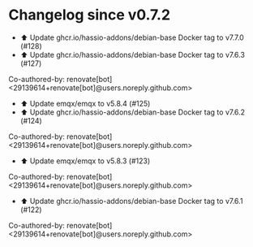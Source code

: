 # Changelog since v0.7.2
- ⬆️ Update ghcr.io/hassio-addons/debian-base Docker tag to v7.7.0 (#128) 
- ⬆️ Update ghcr.io/hassio-addons/debian-base Docker tag to v7.6.3 (#127)

Co-authored-by: renovate[bot] <29139614+renovate[bot]@users.noreply.github.com> 
- ⬆️ Update emqx/emqx to v5.8.4 (#125) 
- ⬆️ Update ghcr.io/hassio-addons/debian-base Docker tag to v7.6.2 (#124)

Co-authored-by: renovate[bot] <29139614+renovate[bot]@users.noreply.github.com> 
- ⬆️ Update emqx/emqx to v5.8.3 (#123)

Co-authored-by: renovate[bot] <29139614+renovate[bot]@users.noreply.github.com> 
- ⬆️ Update ghcr.io/hassio-addons/debian-base Docker tag to v7.6.1 (#122)

Co-authored-by: renovate[bot] <29139614+renovate[bot]@users.noreply.github.com> 
